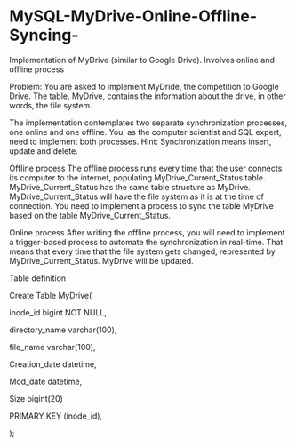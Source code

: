 # MySQL-MyDrive-Online-Offline-Syncing-
Implementation of MyDrive (similar to Google Drive). Involves online and offline process

Problem:
You are asked to implement MyDride, the competition to Google Drive. The table, MyDrive, contains the information about the drive, in other words, the file system.

The implementation contemplates two separate synchronization processes, one online and one offline. You, as the computer scientist and SQL expert, need to implement both processes. Hint: Synchronization means insert, update and delete.

Offline process
The offline process runs every time that the user connects its computer to the internet, populating MyDrive_Current_Status table. MyDrive_Current_Status has the same table structure as MyDrive. MyDrive_Current_Status will have the file system as it is at the time of connection. You need to implement a process to sync the table MyDrive based on the table MyDrive_Current_Status.


Online process
After writing the offline process, you will need to implement a trigger-based process to automate the synchronization in real-time. That means that every time that the file system gets changed, represented by MyDrive_Current_Status. MyDrive will be updated.

 

Table definition

Create Table MyDrive(

inode_id bigint NOT NULL,

directory_name varchar(100),

file_name varchar(100),

Creation_date datetime,

Mod_date datetime,

Size bigint(20)

PRIMARY KEY (inode_id),

);
